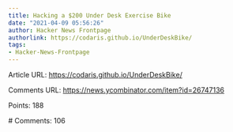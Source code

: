 ```yaml
---
title: Hacking a $200 Under Desk Exercise Bike
date: "2021-04-09 05:56:26"
author: Hacker News Frontpage
authorlink: https://codaris.github.io/UnderDeskBike/
tags:
- Hacker-News-Frontpage
---
```


<p>Article URL: <a href="https://codaris.github.io/UnderDeskBike/">https://codaris.github.io/UnderDeskBike/</a></p>
<p>Comments URL: <a href="https://news.ycombinator.com/item?id=26747136">https://news.ycombinator.com/item?id=26747136</a></p>
<p>Points: 188</p>
<p># Comments: 106</p>
